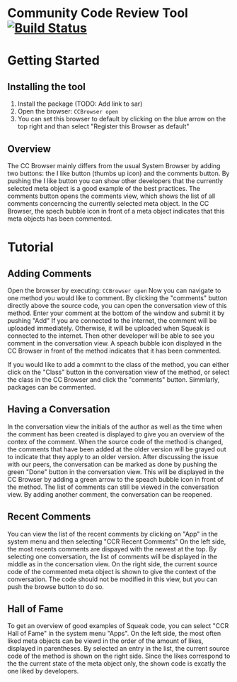 # Community Code Review Tool [![Build Status](https://travis-ci.org/hpi-swa-lab/CommunityCodeReview.svg?branch=master)](https://travis-ci.org/hpi-swa-lab/CommunityCodeReview)

# Getting Started

## Installing the tool

1. Install the package (TODO: Add link to sar)
2. Open the browser: ``CCBrowser open``
3. You can set this browser to default by clicking on the blue arrow on the top right and than select "Register this Browser as default"

## Overview

The CC Browser mainly differs from the usual System Browser by adding two buttons: the I like button (thumbs up icon) and the comments button. 
By pushing the I like button you can show other developers that the currently selected meta object is a good example of the best practices.
The comments button opens the comments view, which shows the list of all comments concerncing the currently selected meta object.
In the CC Browser, the spech bubble icon in front of a meta object indicates that this meta objects has been commented.

# Tutorial

## Adding Comments
Open the browser by executing: ``CCBrowser open``
Now you can navigate to one method you would like to comment. 
By clicking the "comments" button directly above the source code, you can open the conversation view of this method.
Enter your comment at the bottom of the window and submit it by pushing "Add"
If you are connected to the internet, the comment will be uploaded immediately. Otherwise, it will be uploaded when Squeak is connected to the internet. Then other developer will be able to see you comment in the conversation view.
A speach bubble icon displayed in the CC Browser in front of the method indicates that it has been commented. 

If you would like to add a commnt to the class of the method, you can either click on the "Class" button in the conversation view of the method, or select the class in the CC Browser and click the "comments" button. Simmlarly, packages can be commented.

## Having a Conversation
In the conversation view the initials of the author as well as the time when the comment has been created is displayed to give you an overview of the contex of the comment. 
When the source code of the method is changed, the comments that have been added at the older version will be grayed out to indicate that they apply to an older version.
After discussing the issue with our peers, the conversation can be marked as done by pushing the green "Done" button in the conversation view. This will be displayed in the CC Browser by adding a green arrow to the speach bubble icon in front of the method.
The list of comments can still be viewed in the conversation view. 
By adding another comment, the conversation can be reopened. 

## Recent Comments
You can view the list of the recent comments by clicking on "App" in the system menu and then selecting "CCR Recent Comments"
On the left side, the most recents comments are dispayed with the newest at the top. 
By selecting one conversation, the list of comments will be displayed in the middle as in the concersation view.
On the right side, the current source code of the commented meta object is shown to give the context of the conversation.
The code should not be modified in this view, but you can push the browse button to do so.

## Hall of Fame
To get an overview of good examples of Squeak code, you can select "CCR Hall of Fame" in the system menu "Apps".
On the left side, the most often liked meta objects can be viewd in the order of the amount of likes, displayed in parentheses.
By selected an entry in the list, the current source code of the method is shown on the right side.
Since the likes correspond to the the current state of the meta object only, the shown code is excatly the one liked by developers.
